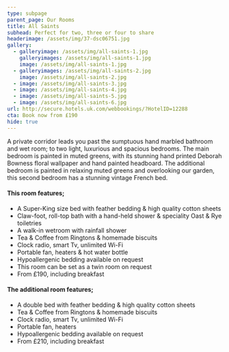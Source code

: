 ```yaml
---
type: subpage
parent_page: Our Rooms
title: All Saints
subhead: Perfect for two, three or four to share
headerimage: /assets/img/37-dsc06751.jpg
gallery:
  - galleryimage: /assets/img/all-saints-1.jpg
    galleryimages: /assets/img/all-saints-1.jpg
    image: /assets/img/all-saints-1.jpg
  - galleryimages: /assets/img/all-saints-2.jpg
    image: /assets/img/all-saints-2.jpg
  - image: /assets/img/all-saints-3.jpg
  - image: /assets/img/all-saints-4.jpg
  - image: /assets/img/all-saints-5.jpg
  - image: /assets/img/all-saints-6.jpg
url: http://secure.hotels.uk.com/webbookings/?HotelID=12288
cta: Book now from £190
hide: true
---
```

A private corridor leads you past the sumptuous hand marbled bathroom and wet room;  to two light, luxurious and spacious bedrooms. The main bedroom is painted in muted greens, with its stunning hand printed Deborah Bowness floral wallpaper and hand painted headboard. The additional bedroom is painted in relaxing muted greens and overlooking our garden, this second bedroom has a stunning vintage French bed.

#### This room features;

* A Super-King size bed with feather bedding & high quality cotton sheets
* Claw-foot, roll-top bath with a hand-held shower & speciality Oast & Rye toiletries 
* A walk-in wetroom with rainfall shower
* Tea & Coffee from Ringtons & homemade biscuits 
* Clock radio, smart Tv, unlimited Wi-Fi
* Portable fan, heaters & hot water bottle
* Hypoallergenic bedding available on request
* This room can be set as a twin room on request
* From £190, including breakfast

#### The additional room features;

* A double bed with feather bedding & high quality cotton sheets
* Tea & Coffee from Ringtons & homemade biscuits 
* Clock radio, smart Tv, unlimited Wi-Fi
* Portable fan, heaters 
* Hypoallergenic bedding available on request
* From £210, including breakfast
